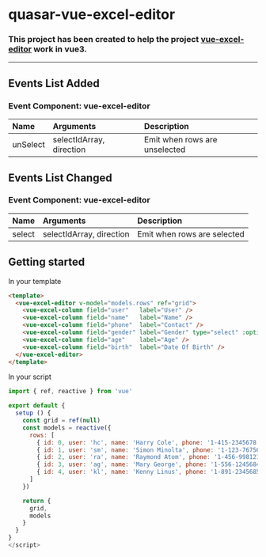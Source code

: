 # quasar-vue-excel-editor

### This project has been created to help the project [vue-excel-editor](https://github.com/cscan/vue-excel-editor) work in vue3.

******

## Events List Added

### Event Component: vue-excel-editor

| Name                  | Arguments                   | Description |
| :---                  | :---                        | :---        |
| unSelect              | selectIdArray, direction    | Emit when rows are unselected |

## Events List Changed

### Event Component: vue-excel-editor

| Name                  | Arguments                   | Description |
| :---                  | :---                        | :---        |
| select                | selectIdArray, direction    | Emit when rows are selected |

## Getting started

In your template

```html
<template>
  <vue-excel-editor v-model="models.rows" ref="grid">
    <vue-excel-column field="user"   label="User" />
    <vue-excel-column field="name"   label="Name" />
    <vue-excel-column field="phone"  label="Contact" />
    <vue-excel-column field="gender" label="Gender" type="select" :options="['M', 'F']"/>
    <vue-excel-column field="age"    label="Age" />
    <vue-excel-column field="birth"  label="Date Of Birth" />
  </vue-excel-editor>
</template>
```

In your script
```js
import { ref, reactive } from 'vue'

export default {
  setup () {
    const grid = ref(null)
    const models = reactive({
      rows: [
        { id: 0, user: 'hc', name: 'Harry Cole', phone: '1-415-2345678', gender: 'M', age: 25, birth: '1997-07-01' },
        { id: 1, user: 'sm', name: 'Simon Minolta', phone: '1-123-7675682', gender: 'M', age: 20, birth: '1999-11-12' },
        { id: 2, user: 'ra', name: 'Raymond Atom', phone: '1-456-9981212', gender: 'M', age: 19, birth: '2000-06-11' },
        { id: 3, user: 'ag', name: 'Mary George', phone: '1-556-1245684', gender: 'F', age: 22, birth: '2002-08-01' },
        { id: 4, user: 'kl', name: 'Kenny Linus', phone: '1-891-2345685', gender: 'M', age: 29, birth: '1990-09-01' }
      ]
    })

    return {
      grid,
      models
    }
  }
}
</script>
```
